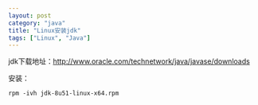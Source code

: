 ```yaml
---
layout: post
category: "java"
title: "Linux安装jdk"
tags: ["Linux", "Java"]
---
```


jdk下载地址：<http://www.oracle.com/technetwork/java/javase/downloads>  

安装：  

    rpm -ivh jdk-8u51-linux-x64.rpm

